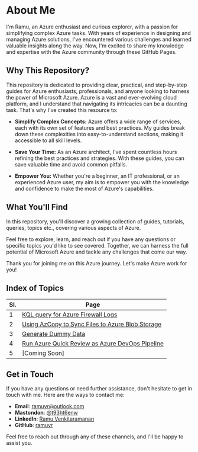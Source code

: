 # About Me

I'm Ramu, an Azure enthusiast and curious explorer, with a passion for simplifying complex Azure tasks. With years of experience in designing and managing Azure solutions, I've encountered various challenges and learned valuable insights along the way. Now, I'm excited to share my knowledge and expertise with the Azure community through these GitHub Pages.

## Why This Repository?

This repository is dedicated to providing clear, practical, and step-by-step guides for Azure enthusiasts, professionals, and anyone looking to harness the power of Microsoft Azure. Azure is a vast and ever-evolving cloud platform, and I understand that navigating its intricacies can be a daunting task. That's why I've created this resource to:

- **Simplify Complex Concepts:** Azure offers a wide range of services, each with its own set of features and best practices. My guides break down these complexities into easy-to-understand sections, making it accessible to all skill levels.

- **Save Your Time:** As an Azure architect, I've spent countless hours refining the best practices and strategies. With these guides, you can save valuable time and avoid common pitfalls.

- **Empower You:** Whether you're a beginner, an IT professional, or an experienced Azure user, my aim is to empower you with the knowledge and confidence to make the most of Azure's capabilities.

## What You'll Find

In this repository, you'll discover a growing collection of guides, tutorials, queries, topics etc., covering various aspects of Azure.

Feel free to explore, learn, and reach out if you have any questions or specific topics you'd like to see covered. Together, we can harness the full potential of Microsoft Azure and tackle any challenges that come our way.

Thank you for joining me on this Azure journey. Let's make Azure work for you!

## Index of Topics

| Sl. | Page                                                                                     |
| --- | ---------------------------------------------------------------------------------------- |
| 1   | [KQL query for Azure Firewall Logs](https://ramuvr.github.io/kql-firewall)               |
| 2   | [Using AzCopy to Sync Files to Azure Blob Storage](https://ramuvr.github.io/azcopy-sync) |
| 3   | [Generate Dummy Data](https://ramuvr.github.io/generate-dummy-data)                      |
| 4   | [Run Azure Quick Review as Azure DevOps Pipeline](https://ramu.github.io/azure-quick-review) |
| 5   | [Coming Soon]                                                                            |

## Get in Touch

If you have any questions or need further assistance, don't hesitate to get in touch with me. Here are the ways to contact me:

- **Email**: [ramuvr@outlook.com](mailto:ramuvr@outlook.com)
- **Mastondon**: [@t93ht6enw](https://infosec.exchange/@t93ht6enw)
- **LinkedIn**: [Ramu Venkitaramanan](https://www.linkedin.com/in/ramuvr/)
- **GitHub**: [ramuvr](https://github.com/ramuvr)

Feel free to reach out through any of these channels, and I'll be happy to assist you.
